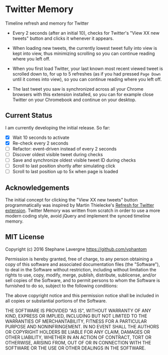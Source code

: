 # Twitter Memory

Timeline refresh and memory for Twitter

* Every 2 seconds (after an initial 10), checks for Twitter's "View XX new tweets" button and clicks it whenever it appears.

* When loading new tweets, the currently lowest tweet fully into view is kept into view, thus minimizing scrolling so you can continue reading where you left off.

* When you first load Twitter, your last known most recent viewed tweet is scrolled down to, for up to 5 refreshes (as if you had pressed `Page Down` until it comes into view), so you can continue reading where you left off.

* The last tweet you saw is synchronized across all your Chrome browsers with this extension installed, so you can for example close Twitter on your Chromebook and continue on your desktop.

## Current Status

I am currently developing the initial release.  So far:

* [x] Wait 10 seconds to activate
* [x] Re-check every 2 seconds
* [ ] Refactor: event-driven instead of every 2 seconds
* [ ] Discover oldest visible tweet during checks
* [ ] Save and synchronize oldest visible tweet ID during checks
* [ ] Scroll to last position shortly after simulating click
* [ ] Scroll to last position up to 5x when page is loaded

## Acknowledgements

The initial concept for clicking the "View XX new tweets" button programmatically was inspired by Martin Thielecke's [Refresh for Twitter extension](https://github.com/mthie/refresh-for-twitter).  Twitter Memory was written from scratch in order to use a more modern coding style, avoid jQuery and implement the synced timeline memory.

## MIT License

Copyright (c) 2016 Stephane Lavergne <https://github.com/vphantom>

Permission is hereby granted, free of charge, to any person obtaining a copy of this software and associated documentation files (the "Software"), to deal in the Software without restriction, including without limitation the rights to use, copy, modify, merge, publish, distribute, sublicense, and/or sell copies of the Software, and to permit persons to whom the Software is furnished to do so, subject to the following conditions:

The above copyright notice and this permission notice shall be included in all copies or substantial portions of the Software.

THE SOFTWARE IS PROVIDED "AS IS", WITHOUT WARRANTY OF ANY KIND, EXPRESS OR IMPLIED, INCLUDING BUT NOT LIMITED TO THE WARRANTIES OF MERCHANTABILITY, FITNESS FOR A PARTICULAR PURPOSE AND NONINFRINGEMENT. IN NO EVENT SHALL THE AUTHORS OR COPYRIGHT HOLDERS BE LIABLE FOR ANY CLAIM, DAMAGES OR OTHER LIABILITY, WHETHER IN AN ACTION OF CONTRACT, TORT OR OTHERWISE, ARISING FROM, OUT OF OR IN CONNECTION WITH THE SOFTWARE OR THE USE OR OTHER DEALINGS IN THE SOFTWARE.
